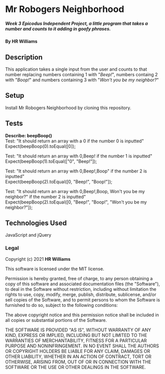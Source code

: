 # Mr Robogers Neighborhood

##### Week 3 Epicodus Independent Project, a little program that takes a number and counts to it adding in goofy phrases.

#### By HR Williams

## Description

This application takes a single input from the user and counts to that number replacing numbers containing 1 with "_Beep!_", numbers containg 2 with "_Boop!_" and numbers containing 3 with "_Won't you be my neighbor?_"

## Setup

Install Mr Robogers Neighborhood by cloning this repository.

## Tests

**Describe: beepBoop()** <br>
Test: "It should return an array with a 0 if the number 0 is inputted" <br>
Expect(beepBoop(0).toEqual([0]);

Test: "It should return an array with 0,Beep! if the number 1 is inputted" <br>
Expect(beepBoop(1).toEqual(["0", "Beep!"]);

Test: "It should return an array with 0,Beep!,Boop" if the number 2 is inputted" <br>
Expect(beepBoop(2).toEqual([0, "Beep!", "Boop!"]);

Test: "It should return an array with 0,Beep!,Boop, Won't you be my neighbor?" if the number 2 is inputted" <br>
Expect(beepBoop(2).toEqual([0, "Beep!", "Boop!", "Won't you be my neighbor?"]);
## Technologies Used

JavaScript and jQuery

### Legal

Copyright (c) 2021 **HR Williams**

This software is licensed under the MIT license.

Permission is hereby granted, free of charge, to any person obtaining a copy
of this software and associated documentation files (the "Software"), to deal
in the Software without restriction, including without limitation the rights
to use, copy, modify, merge, publish, distribute, sublicense, and/or sell
copies of the Software, and to permit persons to whom the Software is
furnished to do so, subject to the following conditions:

The above copyright notice and this permission notice shall be included in
all copies or substantial portions of the Software.

THE SOFTWARE IS PROVIDED "AS IS", WITHOUT WARRANTY OF ANY KIND, EXPRESS OR
IMPLIED, INCLUDING BUT NOT LIMITED TO THE WARRANTIES OF MERCHANTABILITY,
FITNESS FOR A PARTICULAR PURPOSE AND NONINFRINGEMENT. IN NO EVENT SHALL THE
AUTHORS OR COPYRIGHT HOLDERS BE LIABLE FOR ANY CLAIM, DAMAGES OR OTHER
LIABILITY, WHETHER IN AN ACTION OF CONTRACT, TORT OR OTHERWISE, ARISING FROM,
OUT OF OR IN CONNECTION WITH THE SOFTWARE OR THE USE OR OTHER DEALINGS IN
THE SOFTWARE.